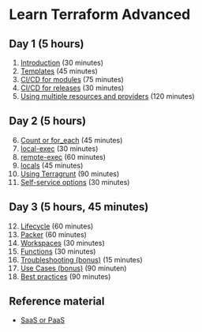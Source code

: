 # Learn Terraform Advanced

## Day 1 (5 hours)

1. [Introduction](introduction) (30 minutes)
2. [Templates](templates.md) (45 minutes)
3. [CI/CD for modules](cicd-for-modules.md) (75 minutes)
4. [CI/CD for releases](cicd-for-releases.md) (30 minutes)
5. [Using multiple resources and providers](multiple-resources.md) (120 minutes)

## Day 2 (5 hours)

6. [Count or for_each](count_or_for_each.md) (45 minutes)
7. [local-exec](local-exec.md) (30 minutes)
8. [remote-exec](remote-exec.md) (60 minutes)
9. [locals](local-values.md) (45 minutes)
10. [Using Terragrunt](terragrunt.md) (90 minutes)
11. [Self-service options](self-service.md) (30 minutes)

## Day 3 (5 hours, 45 minutes)

12. [Lifecycle](lifecycle.md) (60 minutes)
13. [Packer](packer.md) (60 minutes)
14. [Workspaces](workspaces.md) (30 minutes)
15. [Functions](functions.md) (30 minutes)
16. [Troubleshooting (bonus)](troubleshooting.md) (15 minutes)
17. [Use Cases (bonus)](../BASIC/use-cases.md) (90 minuten)
18. [Best practices](best-practices.md) (90 minutes)

## Reference material

- [SaaS or PaaS](saas-or-paas.md)
